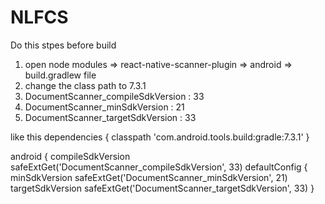 # NLFCS

Do this stpes before build 

1.  open node modules => react-native-scanner-plugin => android => build.gradlew file
2.  change the class path to 7.3.1
3.  DocumentScanner_compileSdkVersion : 33
4.  DocumentScanner_minSdkVersion : 21
5.  DocumentScanner_targetSdkVersion : 33



like this
  dependencies {
            classpath 'com.android.tools.build:gradle:7.3.1'
        }

android {
    compileSdkVersion safeExtGet('DocumentScanner_compileSdkVersion', 33)
    defaultConfig {
        minSdkVersion safeExtGet('DocumentScanner_minSdkVersion', 21)
        targetSdkVersion safeExtGet('DocumentScanner_targetSdkVersion', 33)
    }